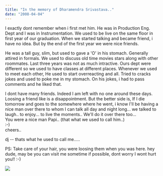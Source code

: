 ```yaml
---
title: "In the memory of Dharamendra Srivastava.."
date: "2008-04-04"
---
```


I exactly dont remember when i first met him. He was in Production Eng. Dept and I was in Instrumentation. We used to be live on the same floor in first year of our graduation. When we started talking and became friend, i have no idea. But by the end of the first year we were nice friends.  
  
He was a tall guy, slim, but used to gave a 'O' in his stomach. Generally attired in formals. We used to discuss old time movies stars along with other roommates. Last three years was not as much intractive. Ours dept were different so we used to have classes at different places. Whenever we used to meet each other, He used to start overreacting and all. Tried to cracks jokes and used to poke me in my stomach. On his jokes, i had to pass comments and he liked that.  
  
I dont have many friends. Indeed I am left with no one around these days. Loosing a friend like is a disappointment. But the better side is, If I die tomorrow and goes to the somewhere where he went, i know I'll be having a nice man over there to whom I can talk all day and night long... we talked to laugh.. to enjoy... to live the moments.. We'll do it over there too...  
You were a nice man Papi.. (that what we used to call him..)  
:-)  
cheers..  
  
dj -- thats what he used to call me.....  
  
PS: Take care of your hair, you were loosing them when you was here. hey dude, may be you can visit me sometime if possible, dont worry I wont hurt you!! :-)

![](https://blogger.googleusercontent.com/tracker/3794193585985230867-2022781809372800551?l=dilawarsays.blogspot.com)
